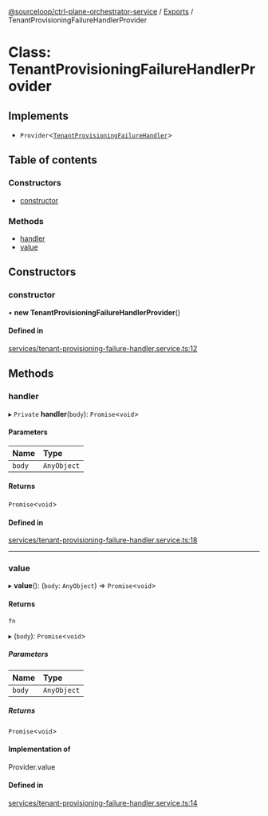 [@sourceloop/ctrl-plane-orchestrator-service](../README.md) / [Exports](../modules.md) / TenantProvisioningFailureHandlerProvider

# Class: TenantProvisioningFailureHandlerProvider

## Implements

- `Provider`<[`TenantProvisioningFailureHandler`](../modules.md#tenantprovisioningfailurehandler)\>

## Table of contents

### Constructors

- [constructor](TenantProvisioningFailureHandlerProvider.md#constructor)

### Methods

- [handler](TenantProvisioningFailureHandlerProvider.md#handler)
- [value](TenantProvisioningFailureHandlerProvider.md#value)

## Constructors

### constructor

• **new TenantProvisioningFailureHandlerProvider**()

#### Defined in

[services/tenant-provisioning-failure-handler.service.ts:12](https://github.com/sourcefuse/arc-saas/blob/5e03dcb/services/orchestrator-service/src/services/tenant-provisioning-failure-handler.service.ts#L12)

## Methods

### handler

▸ `Private` **handler**(`body`): `Promise`<`void`\>

#### Parameters

| Name | Type |
| :------ | :------ |
| `body` | `AnyObject` |

#### Returns

`Promise`<`void`\>

#### Defined in

[services/tenant-provisioning-failure-handler.service.ts:18](https://github.com/sourcefuse/arc-saas/blob/5e03dcb/services/orchestrator-service/src/services/tenant-provisioning-failure-handler.service.ts#L18)

___

### value

▸ **value**(): (`body`: `AnyObject`) => `Promise`<`void`\>

#### Returns

`fn`

▸ (`body`): `Promise`<`void`\>

##### Parameters

| Name | Type |
| :------ | :------ |
| `body` | `AnyObject` |

##### Returns

`Promise`<`void`\>

#### Implementation of

Provider.value

#### Defined in

[services/tenant-provisioning-failure-handler.service.ts:14](https://github.com/sourcefuse/arc-saas/blob/5e03dcb/services/orchestrator-service/src/services/tenant-provisioning-failure-handler.service.ts#L14)
